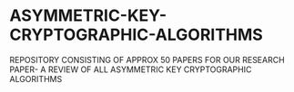 # ASYMMETRIC-KEY-CRYPTOGRAPHIC-ALGORITHMS
REPOSITORY CONSISTING OF APPROX 50 PAPERS FOR OUR RESEARCH PAPER- A REVIEW OF ALL ASYMMETRIC KEY CRYPTOGRAPHIC ALGORITHMS
